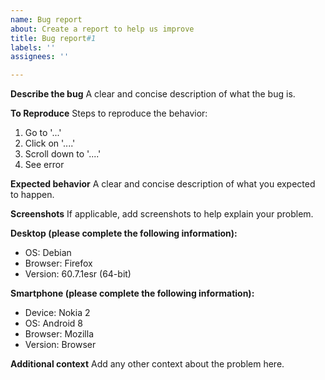 ```yaml
---
name: Bug report
about: Create a report to help us improve
title: Bug report#1
labels: ''
assignees: ''

---
```


**Describe the bug**
A clear and concise description of what the bug is.

**To Reproduce**
Steps to reproduce the behavior:
1. Go to '...'
2. Click on '....'
3. Scroll down to '....'
4. See error

**Expected behavior**
A clear and concise description of what you expected to happen.

**Screenshots**
If applicable, add screenshots to help explain your problem.

**Desktop (please complete the following information):**
 - OS: Debian
 - Browser: Firefox
 - Version: 60.7.1esr (64-bit) 

**Smartphone (please complete the following information):**
 - Device: Nokia 2
 - OS: Android 8
 - Browser: Mozilla
 - Version: Browser

**Additional context**
Add any other context about the problem here.

